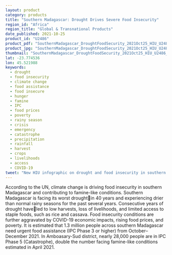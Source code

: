 ```yaml
---
layout: product
category: products
title: "Southern Madagascar: Drought Drives Severe Food Insecurity"
region_id: "Africa" 
region_title: "Global & Transnational Products" 
date_published: 2021-10-25
product_id: "U2486"
product_pdf: "SouthernMadagascar_DroughtFoodSecurity_2021Oct25_HIU_U2486.pdf"
product_jpg: "SouthernMadagascar_DroughtFoodSecurity_2021Oct25_HIU_U2486.jpg"
thumbnail: "SouthernMadagascar_DroughtFoodSecurity_2021Oct25_HIU_U2486_thumb.jpg"
lat: -23.774536
lon: 45.521988
keywords:
  - drought
  - food insecurity
  - climate change
  - food assistance
  - food insecure
  - hunger
  - famine
  - IPC
  - food prices
  - poverty
  - rainy season
  - crisis
  - emergency
  - catastrophe
  - precipitation
  - rainfall
  - harvest
  - crops
  - livelihoods
  - access
  - COVID-19
tweet: "New HIU infographic on drought and food insecurity in southern Madagascar:"
---
```

According to the UN, climate change is driving food insecurity in southern Madagascar and contributing to famine-like conditions. Southern Madagascar is facing its worst droughtin 40 years and experiencing drier than normal rainy seasons for the past several years. Consecutive years of drought haveled to low harvests, loss of livelihoods, and limited access to staple foods, such as rice and cassava. Food insecurity conditions are further aggravated by COVID-19 economic impacts, rising food prices, and poverty. It is estimated that 1.3 million people across southern Madagascar need urgent food assistance (IPC Phase 3 or higher) from October–December 2021. In Amboasary-Sud district, nearly 28,000 people are in IPC Phase 5 (Catastrophe), double the number facing famine-like conditions estimated in April 2021.
